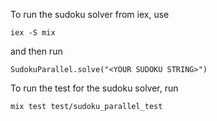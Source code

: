 To run the sudoku solver from iex, use
```
iex -S mix
```
and then run

```
SudokuParallel.solve("<YOUR SUDOKU STRING>")
```

To run the test for the sudoku solver, run

```
mix test test/sudoku_parallel_test
```
